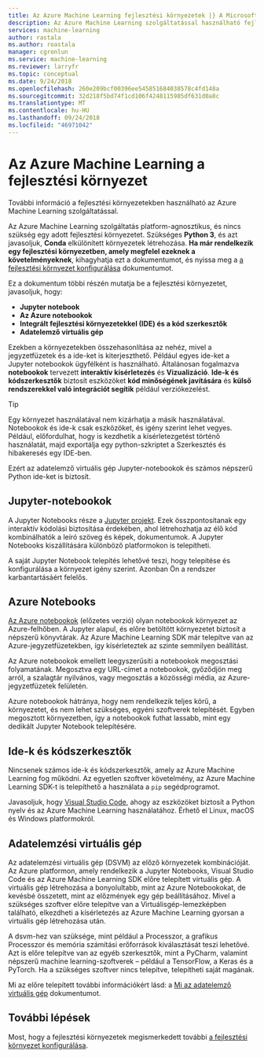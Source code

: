 ```yaml
---
title: Az Azure Machine Learning fejlesztési környezetek |} A Microsoft Docs
description: Az Azure Machine Learning szolgáltatással használható fejlesztési környezetek áttekintése. Python 3 a fejlesztési környezet egyetlen követelménye, de még a Conda-környezetek használatát javasoljuk. A fejlesztői eszközök javasoljuk, a Jupyter Notebooks, Azure notebookok és kódja/IDE-szerkesztők.
services: machine-learning
author: rastala
ms.author: roastala
manager: cgronlun
ms.service: machine-learning
ms.reviewer: larryfr
ms.topic: conceptual
ms.date: 9/24/2018
ms.openlocfilehash: 260e209bcf00396ee545851684038578c4fd148a
ms.sourcegitcommit: 32d218f5bd74f1cd106f4248115985df631d0a8c
ms.translationtype: MT
ms.contentlocale: hu-HU
ms.lasthandoff: 09/24/2018
ms.locfileid: "46971042"
---
```

# <a name="development-environment-for-azure-machine-learning"></a>Az Azure Machine Learning a fejlesztési környezet 

További információ a fejlesztési környezetekben használható az Azure Machine Learning szolgáltatással. 

Az Azure Machine Learning szolgáltatás platform-agnosztikus, és nincs szükség egy adott fejlesztési környezetet. Szükséges __Python 3__, és azt javasoljuk, __Conda__ elkülönített környezetek létrehozása. __Ha már rendelkezik egy fejlesztési környezetben, amely megfelel ezeknek a követelményeknek__, kihagyhatja ezt a dokumentumot, és nyissa meg a [a fejlesztési környezet konfigurálása](how-to-configure-environment.md) dokumentumot.

Ez a dokumentum többi részén mutatja be a fejlesztési környezetet, javasoljuk, hogy:

* __Jupyter notebook__
* __Az Azure notebookok__
* __Integrált fejlesztési környezetekkel (IDE) és a kód szerkesztők__
* __Adatelemző virtuális gép__

Ezekben a környezetekben összehasonlítása az nehéz, mivel a jegyzetfüzetek és a ide-ket is kiterjeszthető. Például egyes ide-ket a Jupyter notebookok ügyfélként is használható. Általánosan fogalmazva __notebookok__ tervezett __interaktív kísérletezés__ és __Vizualizáció__. __Ide-k és kódszerkesztők__ biztosít eszközöket __kód minőségének javítására__ és __külső rendszerekkel való integrációt segítik__ például verziókezelést.

> [!TIP]
> Egy környezet használatával nem kizárhatja a másik használatával. Notebookok és ide-k csak eszközöket, és igény szerint lehet vegyes. Például, előfordulhat, hogy is kezdhetik a kísérletezgetést történő használatát, majd exportálja egy python-szkriptet a Szerkesztés és hibakeresés egy IDE-ben.
>
> Ezért az adatelemző virtuális gép Jupyter-notebookok és számos népszerű Python ide-ket is biztosít.

## <a name="jupyter-notebooks"></a>Jupyter-notebookok

A Jupyter Notebooks része a [Jupyter projekt](https://jupyter.org/). Ezek összpontosítanak egy interaktív kódolási biztosítása érdekében, ahol létrehozhatja az élő kód kombinálhatók a leíró szöveg és képek, dokumentumok. A Jupyter Notebooks kiszállítására különböző platformokon is telepítheti.

A saját Jupyter Notebook telepítés lehetővé teszi, hogy telepítése és konfigurálása a környezet igény szerint. Azonban Ön a rendszer karbantartásáért felelős.

## <a name="azure-notebooks"></a>Azure Notebooks

[Az Azure notebookok](https://notebooks.azure.com) (előzetes verzió) olyan notebookok környezet az Azure-felhőben. A Jupyter alapul, és előre betöltött környezetet biztosít a népszerű könyvtárak. Az Azure Machine Learning SDK már telepítve van az Azure-jegyzetfüzetekben, így kísérleteztek az szinte semmilyen beállítást.

Az Azure notebookok emellett leegyszerűsíti a notebookok megosztási folyamatának. Megosztva egy URL-címet a notebookok, győződjön meg arról, a szalagtár nyilvános, vagy megosztás a közösségi média, az Azure-jegyzetfüzetek felületén.

Azure notebookok hátránya, hogy nem rendelkezik teljes körű, a környezetet, és nem lehet szükséges, egyéni szoftverek telepítését. Egyben megosztott környezetben, így a notebookok futhat lassabb, mint egy dedikált Jupyter Notebook telepítésére.

## <a name="ides-and-code-editors"></a>Ide-k és kódszerkesztők

Nincsenek számos ide-k és kódszerkesztők, amely az Azure Machine Learning fog működni. Az egyetlen szoftver követelmény, az Azure Machine Learning SDK-t is telepíthető a használata a `pip` segédprogramot.

Javasoljuk, hogy [Visual Studio Code](https://code.visualstudio.com/), ahogy az eszközöket biztosít a Python nyelv és az Azure Machine Learning használatához. Érhető el Linux, macOS és Windows platformokról.

## <a name="data-science-virtual-machine"></a>Adatelemzési virtuális gép

Az adatelemzési virtuális gép (DSVM) az előző környezetek kombinációját. Az Azure platformon, amely rendelkezik a Jupyter Notebooks, Visual Studio Code és az Azure Machine Learning SDK előre telepített virtuális gép. A virtuális gép létrehozása a bonyolultabb, mint az Azure Notebookokat, de kevésbé összetett, mint az előzmények egy gép beállításához. Mivel a szükséges szoftver előre telepítve van a Virtuálisgép-lemezképben található, elkezdheti a kísérletezés az Azure Machine Learning gyorsan a virtuális gép létrehozása után.

A dsvm-hez van szüksége, mint például a Processzor, a grafikus Processzor és memória számítási erőforrások kiválasztását teszi lehetővé. Azt is előre telepítve van az egyéb szerkesztők, mint a PyCharm, valamint népszerű machine learning-szoftverek – például a TensorFlow, a Keras és a PyTorch. Ha a szükséges szoftver nincs telepítve, telepítheti saját magának.

Mi az előre telepített további információkért lásd: a [Mi az adatelemző virtuális gép](../data-science-virtual-machine/overview.md) dokumentumot.

## <a name="next-steps"></a>További lépések

Most, hogy a fejlesztési környezetek megismerkedett további [a fejlesztési környezet konfigurálása](how-to-configure-environment.md).

